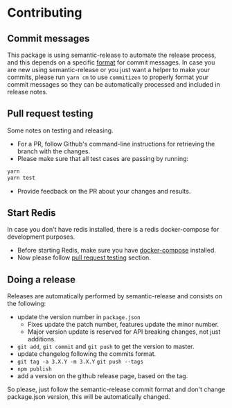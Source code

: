# Contributing

## Commit messages

This package is using semantic-release to automate the release process, and this depends on a specific [format](https://github.com/angular/angular/blob/master/CONTRIBUTING.md#-commit-message-format) for commit messages. In case you are new using semantic-release or you just want a helper to make your commits, please run `yarn cm` to use `commitizen` to properly format your commit messages so they can be automatically processed and included in release notes.

## Pull request testing

Some notes on testing and releasing.

- For a PR, follow Github's command-line instructions for retrieving the branch with the changes.
- Please make sure that all test cases are passing by running:

```sh
yarn
yarn test
```

- Provide feedback on the PR about your changes and results.

## Start Redis

In case you don't have redis installed, there is a redis docker-compose for development purposes.

- Before starting Redis, make sure you have [docker-compose](https://docs.docker.com/compose/install/) installed.
- Now please follow [pull request testing](#pull-request-testing) section.

## Doing a release

Releases are automatically performed by semantic-release and consists on the following:

- update the version number in `package.json`
  - Fixes update the patch number, features update the minor number.
  - Major version update is reserved for API breaking changes, not just additions.
- `git add`, `git commit` and `git push` to get the version to master.
- update changelog following the commits format.
- `git tag -a 3.X.Y -m 3.X.Y` `git push --tags`
- `npm publish`
- add a version on the github release page, based on the tag.

So please, just follow the semantic-release commit format and don't change package.json version, this will be automatically changed.
